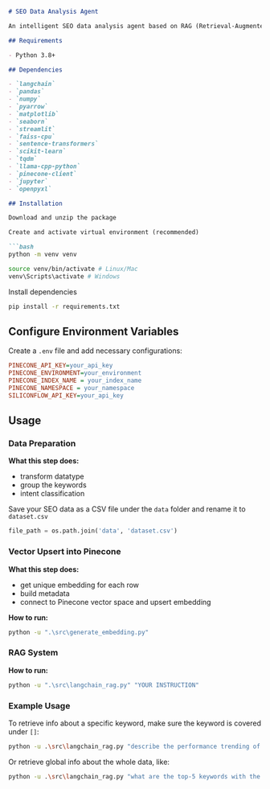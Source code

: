 ```markdown
# SEO Data Analysis Agent

An intelligent SEO data analysis agent based on RAG (Retrieval-Augmented Generation) technology, capable of analyzing keyword performance and providing data-driven recommendations. The system integrates RAG, vector databases, and LLM to provide intelligent decision support for SEO optimization.

## Requirements

- Python 3.8+

## Dependencies

- `langchain`
- `pandas`
- `numpy`
- `pyarrow`
- `matplotlib`
- `seaborn`
- `streamlit`
- `faiss-cpu`
- `sentence-transformers`
- `scikit-learn`
- `tqdm`
- `llama-cpp-python`
- `pinecone-client`
- `jupyter`
- `openpyxl`

## Installation

Download and unzip the package

Create and activate virtual environment (recommended)

```bash
python -m venv venv
```

```bash
source venv/bin/activate # Linux/Mac
venv\Scripts\activate # Windows
```

Install dependencies

```bash
pip install -r requirements.txt
```

## Configure Environment Variables

Create a `.env` file and add necessary configurations:

```ini
PINECONE_API_KEY=your_api_key
PINECONE_ENVIRONMENT=your_environment
PINECONE_INDEX_NAME = your_index_name
PINECONE_NAMESPACE = your_namespace
SILICONFLOW_API_KEY=your_api_key
```

## Usage

### Data Preparation

**What this step does:**
- transform datatype
- group the keywords
- intent classification

Save your SEO data as a CSV file under the `data` folder and rename it to `dataset.csv`

```python
file_path = os.path.join('data', 'dataset.csv')
```

### Vector Upsert into Pinecone

**What this step does:**
- get unique embedding for each row
- build metadata
- connect to Pinecone vector space and upsert embedding

**How to run:**
```bash
python -u ".\src\generate_embedding.py"
```

### RAG System

**How to run:**
```bash
python -u ".\src\langchain_rag.py" "YOUR INSTRUCTION"
```

### Example Usage

To retrieve info about a specific keyword, make sure the keyword is covered under `[]`:

```bash
python -u .\src\langchain_rag.py "describe the performance trending of keyword [filler]"
```

Or retrieve global info about the whole data, like:

```bash
python -u .\src\langchain_rag.py "what are the top-5 keywords with the biggest rank increasement?"
```
```
